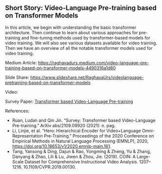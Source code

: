 Short Story: Video-Language Pre-training based on Transformer Models
-
In this article, we begin with understanding the basic transformer architecture. Then continue to learn about various approaches for pre-training and fine-tuning methods used by transformer-based models for video training. We will also see various datasets available for video training. Then we have an overview of all the notable transformer models used for video training.

Medium Article: https://raghavadurs.medium.com/video-language-pre-training-based-on-transformer-models-4490316a1d80

Slide Share: https://www.slideshare.net/RaghavaUrs/videolanguage-pretraining-based-on-transformer-models

Video: 

Survey Paper: [Transformer based Video-Language Pre-training](https://arxiv.org/pdf/2109.09920.pdf)

References:

- Ruan, Ludan and Qin Jin. “Survey: Transformer based Video-Language Pre-training.” ArXiv abs/2109.09920 (2021): n. pag.
- Li, Linjie, et al. “Hero: Hierarchical Encoder for Video+Language Omni-Representation Pre-Training.” Proceedings of the 2020 Conference on Empirical Methods in Natural Language Processing (EMNLP), 2020, https://doi.org/10.18653/v1/2020.emnlp-main.161.
- Tang, Yansong & Ding, Dajun & Rao, Yongming & Zheng, Yu & Zhang, Danyang & Zhao, Lili & Lu, Jiwen & Zhou, Jie. (2019). COIN: A Large-Scale Dataset for Comprehensive Instructional Video Analysis. 1207–1216. 10.1109/CVPR.2019.00130.
